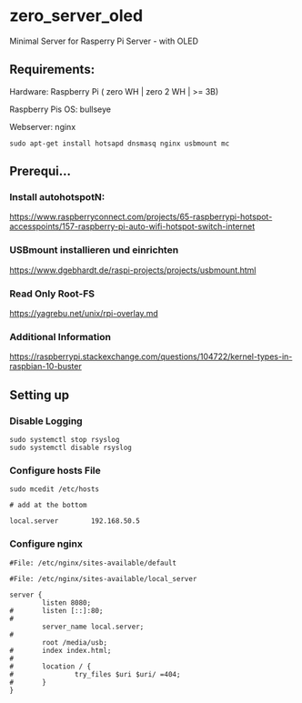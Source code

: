 # zero_server_oled
Minimal Server for Rasperry Pi Server - with OLED 

## Requirements:

Hardware: Raspberry Pi ( zero WH | zero 2 WH | >= 3B)

Raspberry Pis OS: bullseye

Webserver: nginx
```
sudo apt-get install hotsapd dnsmasq nginx usbmount mc
```
## Prerequi...

### Install autohotspotN:

https://www.raspberryconnect.com/projects/65-raspberrypi-hotspot-accesspoints/157-raspberry-pi-auto-wifi-hotspot-switch-internet

### USBmount installieren und einrichten

https://www.dgebhardt.de/raspi-projects/projects/usbmount.html

### Read Only Root-FS
https://yagrebu.net/unix/rpi-overlay.md

### Additional Information
https://raspberrypi.stackexchange.com/questions/104722/kernel-types-in-raspbian-10-buster

## Setting up

### Disable Logging
```
sudo systemctl stop rsyslog
sudo systemctl disable rsyslog
```

### Configure hosts File

```
sudo mcedit /etc/hosts

# add at the bottom

local.server        192.168.50.5

```


### Configure nginx
```
#File: /etc/nginx/sites-available/default

```

```
#File: /etc/nginx/sites-available/local_server

server {
        listen 8080;
#       listen [::]:80;
#
        server_name local.server;
#
        root /media/usb;
#       index index.html;
#
#       location / {
#               try_files $uri $uri/ =404;
#       }
}
```
